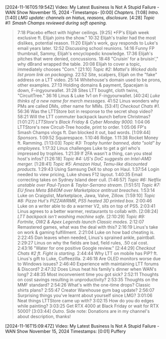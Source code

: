 [2024-11-16T05:19:54Z] Video: My Latest Business Is Not A Stupid Failure - WAN Show November 15, 2024 
-Timestamps-
[0:00] *Chapters.*
[1:08] *Intro.*
[1:40] *LMG update: channels on hiatus, reasons, disclosure.*
[4:28] *Topic #1: Smash Champs reviewed during soft opening.*
   > 7:18 Placebo effect with higher ceilings.
[9:25] *FP's Elijah week exclusive ft. Elijah joins the show."
   > 10:32 Elijah's trailer had the most dislikes, potential reason.
   > 11:20 Elijah's work, guy responds to Luke's email years later.
   > 12:52 Discussing school reunions.
   > 14:16 Funny FP thumbnail, Sammy, Elijah's encyclopedic  knowledge.
   > 17:36 Elijah's pitches that were denied, concussions.
   > 18:48 "Cruisin' for a bruisin'," why dBrand wrapped the table.
   > 20:08 Elijah to cover a topic, immediately chooses "Corn."
[21:10] *Topic #2: Mattel's Wicked dolls list prom link on packaging.*
   > 22:52 Site, scalpers, Elijah on the "fake" address on a LTT video.
   > 25:14 Whitehouse's domain used to be prons, other examples.
   > 27:13 Holding domains & payment, Spacejam is down, F-ingyourwallet.
   > 31:28 Sites LTT bought, cloth twins, "CircuitTree."
   > 36:16 Linus & Luke 1v1 on F-ingyourwallet.
[40:24] *Luke thinks of a new name for merch messages.*
   > 41:52 Linus wonders why PMs are called DMs, other name for MMs.
[53:41] *Checkout Chats #1.*
   > 56:36 Was the LTTStore bot in response to the secret shop video?
   > 58:21 Will the LTT commuter backpack launch before Christmas?
[1:01:27] *LTTStore's Black Friday & Cyber Monday 9000.*
   > 1:04:06 LTTStore's new Circuit-Tree hoodie, print to order.
   > 1:05:06 FP's Smash Champs vlogs ft. Dan blocked it out, bad words.
[1:09:44] *Sponsors.*
   > 1:09:52 Squarespace.
   > 1:10:46 Ridge.
   > 1:11:38 Rocket Money ft. Ramming.
[1:13:03] *Topic #3: Trophy hunter banned, data "sold" by employees.*
   > 1:17:32 Linus challenges Luke to get a girl who's impressed by trophies.
   > 1:21:39 If 2FA wasn't a thing, can you steal host's infos?
[1:26:18] *Topic #4: US's DoC suggests an Intel-AMD merger.*
[1:28:41] *Topic #5: Amazon Haul, Temu-like discounted products.*
   > 1:29:43 Using Samsung DeX to shop on Haul.
   > 1:37:54 Login needed to view pricing, Luke shows F12 layout.
   > 1:40:35 Email correcting takes on Sydney Island deer cull.
[1:46:57] *Topic #6: Netflix unstable over Paul-Tyson & Taylor-Serrano stream.*
[1:51:51] *Topic #7: EU fines Meta $840M over Marketplace antitrust breaches.*
   > 1:53:14 Luke on Craigslist, Marketplace, Jawa, Valve, Zillow.
[1:59:10] *Topic #8: Pizza Hut's PIZZAWRMR, PS5 heated 3D printed box.*
   > 2:00:46 Luke on a writer able to do a warmer V2, sits on top of PS5.
   > 2:03:41 Linus agrees to a better warmer, restaurants to collab with.
[2:08:24] *LTT backpack isn't washing machine safe.*
[2:10:29] *Topic #9: Fortnite, OW2 & Apex Legends launch Classic modes.*
   > 2:12:07 Remastered games, what was the deal with this?
   > 2:16:19 Linus's take on work & gaming fulfillment.
   > 2:21:04 Luke on how bad cheating is.
   > 2:22:45 Dan leaves when needed, Linus's sprained ankle, paintball.
   > 2:29:27 Linus on why the fields are bad, field rules, .50 cal cost.
   > 2:43:16 "Water for one positive Google review."
[2:44:29] *Checkout Chats #2 ft. Fight is starting.*
   > 2:44:44 Why LTT on mobile has PiP? ft. Linus's gift to Luke, Coffeezilla.
   > 2:46:18 Are OLED monitors worse due to Windows issues?
   > 2:46:40 Experience with maintaining LTT forums & Discord?
   > 2:47:32 Does Linus heat his family's dinner when WAN's long?
   > 2:48:35 Most inconvenient time you got sick?
   > 2:52:11 Thoughts on cost savings resulting in unproductivity?
   > 2:53:35 Thoughts on the MMF standard?
   > 2:54:26 What's with the one-time drops? Classic shirts plans?
   > 2:55:47 Creator Warehouse gym bag update?
   > 2:56:07 Surprising things you've learnt about yourself since LMG?
   > 3:01:06 Neat things LTTStore came up with?
   > 3:02:15 How do you do edges while painting?
   > 3:03:25 Get RTX 4000 at Black Friday or wait for RTX 5000?
[3:03:44] *Outro.*
Side note: Donations are in my channel's about description, thanks!

[2024-11-16T15:09:47Z] Video: My Latest Business Is Not A Stupid Failure - WAN Show November 15, 2024 
Timestamps:
[0:01] Puffery

